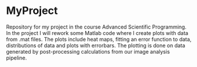 # MyProject
Repository for my project in the course Advanced Scientific Programming.
In the project I will rework some Matlab code where I create plots with data from .mat files. 
The plots include heat maps, fitting an error function to data, distributions of data and 
plots with errorbars. The plotting is done on data generated by post-processing calculations
from our image analysis pipeline.
